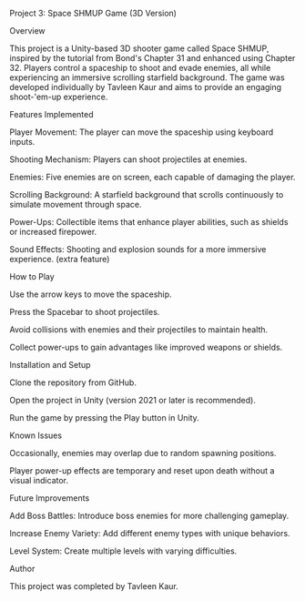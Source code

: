 Project 3: Space SHMUP Game (3D Version)

Overview

This project is a Unity-based 3D shooter game called Space SHMUP, inspired by the tutorial from Bond's Chapter 31 and enhanced using Chapter 32. Players control a spaceship to shoot and evade enemies, all while experiencing an immersive scrolling starfield background. The game was developed individually by Tavleen Kaur and aims to provide an engaging shoot-'em-up experience.

Features Implemented

Player Movement: The player can move the spaceship using keyboard inputs.

Shooting Mechanism: Players can shoot projectiles at enemies.

Enemies: Five enemies are on screen, each capable of damaging the player.

Scrolling Background: A starfield background that scrolls continuously to simulate movement through space.

Power-Ups: Collectible items that enhance player abilities, such as shields or increased firepower.

Sound Effects: Shooting and explosion sounds for a more immersive experience. (extra feature)

How to Play

Use the arrow keys to move the spaceship.

Press the Spacebar to shoot projectiles.

Avoid collisions with enemies and their projectiles to maintain health.

Collect power-ups to gain advantages like improved weapons or shields.

Installation and Setup

Clone the repository from GitHub.

Open the project in Unity (version 2021 or later is recommended).

Run the game by pressing the Play button in Unity.

Known Issues

Occasionally, enemies may overlap due to random spawning positions.

Player power-up effects are temporary and reset upon death without a visual indicator.

Future Improvements

Add Boss Battles: Introduce boss enemies for more challenging gameplay.

Increase Enemy Variety: Add different enemy types with unique behaviors.

Level System: Create multiple levels with varying difficulties.

Author

This project was completed by Tavleen Kaur.

